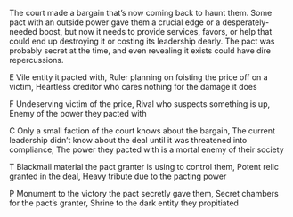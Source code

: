 The court made a bargain that’s now coming back to haunt them. Some pact with an outside power gave them a crucial edge or a desperately-needed boost, but now it needs to provide services, favors, or help that could end up destroying it or costing its leadership dearly. The pact was probably secret at the time, and even revealing it exists could have dire repercussions.

E Vile entity it pacted with, Ruler planning on foisting the price off on a victim, Heartless creditor who cares nothing for the damage it does

F Undeserving victim of the price, Rival who suspects something is up, Enemy of the power they pacted with

C Only a small faction of the court knows about the bargain, The current leadership didn’t know about the deal until it was threatened into compliance, The power they pacted with is a mortal enemy of their society

T Blackmail material the pact granter is using to control them, Potent relic granted in the deal, Heavy tribute due to the pacting power

P Monument to the victory the pact secretly gave them, Secret chambers for the pact’s granter, Shrine to the dark entity they propitiated